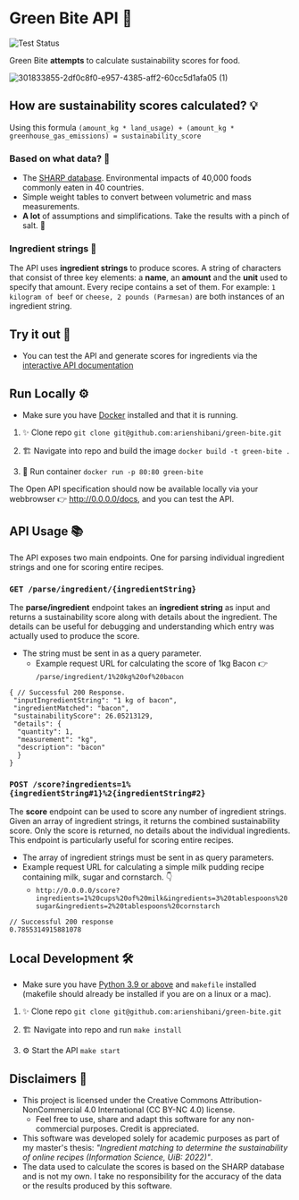 # Green Bite API 🌱

![Test Status](https://github.com/arienshibani/green-bite/actions/workflows/run-tests.yml/badge.svg) 

Green Bite __attempts__ to calculate sustainability scores for food.

![301833855-2df0c8f0-e957-4385-aff2-60cc5d1afa05 (1)](https://github.com/user-attachments/assets/52077c6b-4fa7-475b-be08-0cc18453711d)

## How are sustainability scores calculated? 💡

Using this formula
`(amount_kg * land_usage) + (amount_kg * greenhouse_gas_emissions) = sustainability_score`

### Based on what data? 🤔

* The [SHARP database](https://www.sciencedirect.com/science/article/pii/S2352340919309722). Environmental impacts of 40,000 foods commonly eaten in 40 countries.
* Simple weight tables to convert between volumetric and mass measurements.
* __A lot__ of assumptions and simplifications. Take the results with a pinch of salt. 🧂

### Ingredient strings 🥕

The API uses __ingredient strings__ to produce scores. A string of characters that consist of three key elements: a __name__, an __amount__ and the __unit__ used to specify that amount. Every recipe contains a set of them. For example: `1 kilogram of beef` or `cheese, 2 pounds (Parmesan)` are both instances of an ingredient string.

## Try it out 🚀

- You can test the API and generate scores for ingredients via the [interactive API documentation](https://green-bite-production.up.railway.app/docs)

## Run Locally  ⚙️

* Make sure you have [Docker](https://www.docker.com/get-started) installed and that it is running.

1. ✨ Clone repo `git clone git@github.com:arienshibani/green-bite.git`

2. 🏗️ Navigate into repo and build the image `docker build -t green-bite .`

3. 🐋 Run container  `docker run -p 80:80 green-bite`

The Open API specification should now be available locally via your webbrowser 👉 <http://0.0.0.0/docs>, and you can test the API.

## API Usage 📚

The API exposes two main endpoints. One for parsing individual ingredient strings and one for scoring entire recipes.

### `GET /parse/ingredient/{ingredientString}`

The __parse/ingredient__ endpoint takes an __ingredient string__ as input and returns a sustainability score along with details about the ingredient. The details can be useful for debugging and understanding which entry was actually used to produce the score.

* The string must be sent in as a query parameter.
  * Example request URL for calculating the score of 1kg Bacon 👉 `/parse/ingredient/1%20kg%20of%20bacon`

```jsonc
{ // Successful 200 Response.
 "inputIngredientString": "1 kg of bacon",
 "ingredientMatched": "bacon",
 "sustainabilityScore": 26.05213129,
 "details": {
  "quantity": 1,
  "measurement": "kg",
  "description": "bacon"
  }
}
```

### `POST /score?ingredients=1%{ingredientString#1}%2{ingredientString#2}`

 The __score__ endpoint can be used to score any number of ingredient strings. Given an array of ingredient strings, it returns the combined sustainability score. Only the score is returned, no details about the individual ingredients. This endpoint is particularly useful for scoring entire recipes.

* The array of ingredient strings must be sent in as query parameters.
* Example request URL for calculating a simple milk pudding recipe containing milk, sugar and cornstarch. 👇
  * `http://0.0.0.0/score?ingredients=1%20cups%20of%20milk&ingredients=3%20tablespoons%20sugar&ingredients=2%20tablespoons%20cornstarch`

```jsonc
// Successful 200 response
0.7855314915881078
```

## Local Development 🛠️

* Make sure you have [Python 3.9 or above](https://www.python.org/downloads/) and `makefile` installed (makefile should already be installed if you are on a linux or a mac).

1. ✨ Clone repo `git clone git@github.com:arienshibani/green-bite.git`

2. 🏗️ Navigate into repo and run `make install`

3. ⚙️ Start the API `make start`

## Disclaimers 📜

* This project is licensed under the Creative Commons Attribution-NonCommercial 4.0 International (CC BY-NC 4.0) license.
  * Feel free to use, share and adapt this software for any non-commercial purposes. Credit is appreciated.
* This software was developed solely for academic purposes as part of my master's thesis: _"Ingredient matching to determine the sustainability of online recipes (Information Science, UiB: 2022)"_.
* The data used to calculate the scores is based on the SHARP database and is not my own. I take no responsibility for the accuracy of the data or the results produced by this software.

